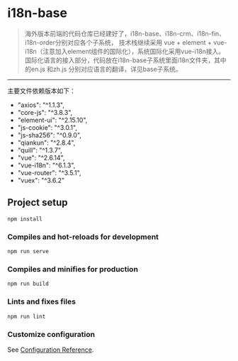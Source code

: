 # i18n-base
> 海外版本前端的代码仓库已经建好了，i18n-base、i18n-crm、i18n-fin、i18n-order分别对应各个子系统，
技术栈继续采用 vue + element + vue-i18n（注意加入element组件的国际化），系统国际化采用vue-i18n接入。
国际化语言的接入部分，代码放在i18n-base子系统里面i18n文件夹，其中的en.js 和zh.js 分别对应语言的翻译，详见base子系统。
***
主要文件依赖版本如下：
+ "axios": "^1.1.3",
+ "core-js": "^3.8.3",
+ "element-ui": "^2.15.10",
+ "js-cookie": "^3.0.1",
+ "js-sha256": "^0.9.0",
+ "qiankun": "^2.8.4",
+ "quill": "^1.3.7",
+ "vue": "^2.6.14",
+ "vue-i18n": "^6.1.3",
+ "vue-router": "^3.5.1",
+ "vuex": "^3.6.2"

## Project setup
```
npm install
```

### Compiles and hot-reloads for development
```
npm run serve
```

### Compiles and minifies for production
```
npm run build
```

### Lints and fixes files
```
npm run lint
```

### Customize configuration
See [Configuration Reference](https://cli.vuejs.org/config/).
